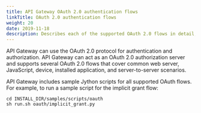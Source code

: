 ```yaml
---
title: API Gateway OAuth 2.0 authentication flows
linkTitle: OAuth 2.0 authentication flows
weight: 20
date: 2019-11-18
description: Describes each of the supported OAuth 2.0 flows in detail, and shows how to run sample scripts demonstrating the flows.
---
```


API Gateway can use the OAuth 2.0 protocol for authentication and authorization. API Gateway can act as an OAuth 2.0 authorization server and supports several OAuth 2.0 flows that cover common web server, JavaScript, device, installed application, and server-to-server scenarios.

API Gateway includes sample Jython scripts for all supported OAuth flows. For example, to run a sample script for the implicit grant flow:

```
cd INSTALL_DIR/samples/scripts/oauth
sh run.sh oauth/implicit_grant.py
```
